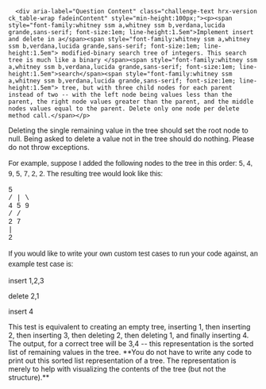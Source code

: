 <div class="container--inner">
    
      <div aria-label="Question Content" class="challenge-text hrx-version ck_table-wrap fadeinContent" style="min-height:100px;"><p><span style="font-family:whitney ssm a,whitney ssm b,verdana,lucida grande,sans-serif; font-size:1em; line-height:1.5em">Implement insert and delete in a</span><span style="font-family:whitney ssm a,whitney ssm b,verdana,lucida grande,sans-serif; font-size:1em; line-height:1.5em"> modified-binary search tree of integers. This search tree is much like a binary </span><span style="font-family:whitney ssm a,whitney ssm b,verdana,lucida grande,sans-serif; font-size:1em; line-height:1.5em">search</span><span style="font-family:whitney ssm a,whitney ssm b,verdana,lucida grande,sans-serif; font-size:1em; line-height:1.5em"> tree, but with three child nodes for each parent instead of two -- with the left node being values less than the parent, the right node values greater than the parent, and the middle nodes values equal to the parent. Delete only one node per delete method call.</span></p>

<p> </p>

<p>Deleting the single remaining value in the tree should set the root node to null. Being asked to delete a value not in the tree should do nothing. Please do not throw exceptions.</p>

<p> </p>

<p><span style="font-family:whitney ssm a,whitney ssm b,verdana,lucida grande,sans-serif; font-size:1em; line-height:1.5em">For example, suppose I added the following nodes to the tree in this order: 5, 4, 9, 5, 7, 2, 2. The resulting tree would look like this: </span></p>

<p><span style="font-family:courier new,courier,monospace">       5 <br>
     / | \<br>
    4  5  9 <br>
   /     / <br>
  2     7 <br>
  |<br>
  2 </span></p>

<p> </p>

<p><span style="font-family: 'Whitney SSm A', 'Whitney SSm B', verdana, 'Lucida Grande', sans-serif; font-size: 1em; line-height: 1.5em;">If you would like to write your own custom test cases to run your code against, an example test case is:</span></p>

<p> </p>

<p>insert 1,2,3</p>

<p>delete 2,1</p>

<p>insert 4</p>

<p> </p>

<p>This test is equivalent to creating an empty tree, inserting 1, then inserting 2, then inserting 3, then deleting 2, then deleting 1, and finally inserting 4.<br>
The output, for a correct tree will be 3,4 -- this representation is the sorted list of remaining values in the tree. **You do not have to write any code to print out this sorted list representation of a tree. The representation is merely to help with visualizing the contents of the tree (but not the structure).**</p>

